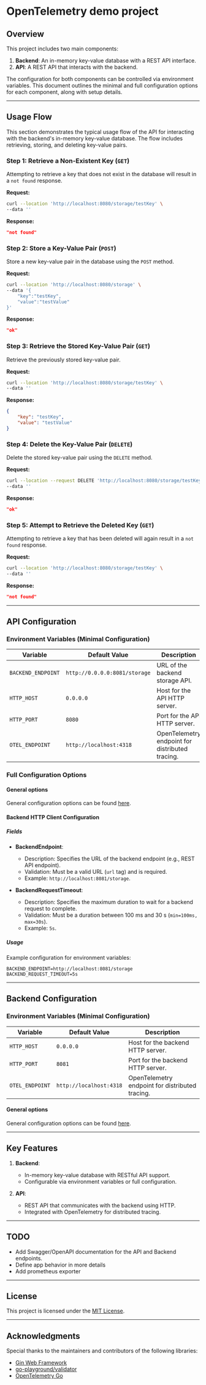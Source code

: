 
# OpenTelemetry demo project

## Overview
This project includes two main components:
1. **Backend**: An in-memory key-value database with a REST API interface.
2. **API**: A REST API that interacts with the backend.

The configuration for both components can be controlled via environment variables. This document outlines the minimal and full configuration options for each component, along with setup details.

---

## Usage Flow

This section demonstrates the typical usage flow of the API for interacting with the backend's in-memory key-value database. The flow includes retrieving, storing, and deleting key-value pairs.


### Step 1: Retrieve a Non-Existent Key (`GET`)
Attempting to retrieve a key that does not exist in the database will result in a `not found` response.

**Request:**
```bash
curl --location 'http://localhost:8080/storage/testKey' \
--data ''
```

**Response:**
```json
"not found"
```

### Step 2: Store a Key-Value Pair (`POST`)
Store a new key-value pair in the database using the `POST` method.

**Request:**
```bash
curl --location 'http://localhost:8080/storage' \
--data '{
    "key":"testKey",
    "value":"testValue"
}'
```

**Response:**
```json
"ok"
```

### Step 3: Retrieve the Stored Key-Value Pair (`GET`)
Retrieve the previously stored key-value pair.

**Request:**
```bash
curl --location 'http://localhost:8080/storage/testKey' \
--data ''
```

**Response:**
```json
{
    "key": "testKey",
    "value": "testValue"
}
```

### Step 4: Delete the Key-Value Pair (`DELETE`)
Delete the stored key-value pair using the `DELETE` method.

**Request:**
```bash
curl --location --request DELETE 'http://localhost:8080/storage/testKey' \
--data ''
```

**Response:**
```json
"ok"
```

### Step 5: Attempt to Retrieve the Deleted Key (`GET`)
Attempting to retrieve a key that has been deleted will again result in a `not found` response.

**Request:**
```bash
curl --location 'http://localhost:8080/storage/testKey' \
--data ''
```

**Response:**
```json
"not found"
```

---

## API Configuration

### Environment Variables (Minimal Configuration)

| Variable            | Default Value         | Description                                |
|---------------------|-----------------------|--------------------------------------------|
| `BACKEND_ENDPOINT`  | `http://0.0.0.0:8081/storage` | URL of the backend storage API.            |
| `HTTP_HOST`         | `0.0.0.0`            | Host for the API HTTP server.             |
| `HTTP_PORT`         | `8080`               | Port for the API HTTP server.             |
| `OTEL_ENDPOINT`     | `http://localhost:4318` | OpenTelemetry endpoint for distributed tracing. |

### Full Configuration Options

#### General options
General configuration options can be found [here](https://github.com/KennyMacCormik/HerdMaster/blob/main/pkg/cfg/genCfg/gencfg.go).

#### Backend HTTP Client Configuration

##### Fields

- **BackendEndpoint**:
    - Description: Specifies the URL of the backend endpoint (e.g., REST API endpoint).
    - Validation: Must be a valid URL (`url` tag) and is required.
    - Example: `http://localhost:8081/storage`.

- **BackendRequestTimeout**:
    - Description: Specifies the maximum duration to wait for a backend request to complete.
    - Validation: Must be a duration between 100 ms and 30 s (`min=100ms, max=30s`).
    - Example: `5s`.

##### Usage


Example configuration for environment variables:

```env
BACKEND_ENDPOINT=http://localhost:8081/storage
BACKEND_REQUEST_TIMEOUT=5s
```

---

## Backend Configuration

### Environment Variables (Minimal Configuration)

| Variable        | Default Value         | Description                                |
|-----------------|-----------------------|--------------------------------------------|
| `HTTP_HOST`     | `0.0.0.0`            | Host for the backend HTTP server.         |
| `HTTP_PORT`     | `8081`               | Port for the backend HTTP server.         |
| `OTEL_ENDPOINT` | `http://localhost:4318` | OpenTelemetry endpoint for distributed tracing. |

#### General options
General configuration options can be found [here](https://github.com/KennyMacCormik/HerdMaster/blob/main/pkg/cfg/genCfg/gencfg.go).

---

## Key Features

1. **Backend**:
    - In-memory key-value database with RESTful API support.
    - Configurable via environment variables or full configuration.

2. **API**:
    - REST API that communicates with the backend using HTTP.
    - Integrated with OpenTelemetry for distributed tracing.

---

## TODO

- Add Swagger/OpenAPI documentation for the API and Backend endpoints.
- Define app behavior in more details
- Add prometheus exporter

---

## License
This project is licensed under the [MIT License](https://opensource.org/licenses/MIT).

---

## Acknowledgments
Special thanks to the maintainers and contributors of the following libraries:
- [Gin Web Framework](https://github.com/gin-gonic/gin)
- [go-playground/validator](https://github.com/go-playground/validator)
- [OpenTelemetry Go](https://github.com/open-telemetry/opentelemetry-go)
